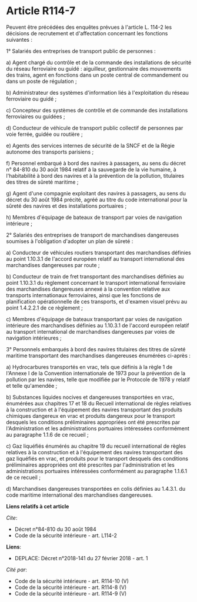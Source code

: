 # Article R114-7

Peuvent être précédées des enquêtes prévues à l'article L. 114-2 les décisions de recrutement et d'affectation concernant les
fonctions suivantes :

1° Salariés des entreprises de transport public de personnes :

a) Agent chargé du contrôle et de la commande des installations de sécurité du réseau ferroviaire ou guidé : aiguilleur,
gestionnaire des mouvements des trains, agent en fonctions dans un poste central de commandement ou dans un poste de
régulation ;

b) Administrateur des systèmes d'information liés à l'exploitation du réseau ferroviaire ou guidé ;

c) Concepteur des systèmes de contrôle et de commande des installations ferroviaires ou guidées ;

d) Conducteur de véhicule de transport public collectif de personnes par voie ferrée, guidée ou routière ;

e) Agents des services internes de sécurité de la SNCF et de la Régie autonome des transports parisiens ;

f) Personnel embarqué à bord des navires à passagers, au sens du décret n° 84-810 du 30 août 1984 relatif à la sauvegarde de
la vie humaine, à l'habitabilité à bord des navires et à la prévention de la pollution, titulaires des titres de sûreté
maritime ;

g) Agent d'une compagnie exploitant des navires à passagers, au sens du décret du 30 août 1984 précité, agréé au titre du
code international pour la sûreté des navires et des installations portuaires ;

h) Membres d'équipage de bateaux de transport par voies de navigation intérieure ;

2° Salariés des entreprises de transport de marchandises dangereuses soumises à l'obligation d'adopter un plan de sûreté :

a) Conducteur de véhicules routiers transportant des marchandises définies au point 1.10.3.1 de l'accord européen relatif au
transport international des marchandises dangereuses par route ;

b) Conducteur de train de fret transportant des marchandises définies au point 1.10.3.1 du règlement concernant le transport
international ferroviaire des marchandises dangereuses annexé à la convention relative aux transports internationaux
ferroviaires, ainsi que les fonctions de planification opérationnelle de ces transports, et d'examen visuel prévu au point
1.4.2.2.1 de ce règlement ;

c) Membres d'équipage de bateaux transportant par voies de navigation intérieure des marchandises définies au 1.10.3.1 de
l'accord européen relatif au transport international de marchandises dangereuses par voies de navigation intérieures ;

3° Personnels embarqués à bord des navires titulaires des titres de sûreté maritime transportant des marchandises dangereuses
énumérées ci-après :

a) Hydrocarbures transportés en vrac, tels que définis à la règle 1 de l'Annexe I de la Convention internationale de 1973
pour la prévention de la pollution par les navires, telle que modifiée par le Protocole de 1978 y relatif et telle
qu'amendée ;

b) Substances liquides nocives et dangereuses transportées en vrac, énumérées aux chapitres 17 et 18 du Recueil international
de règles relatives à la construction et à l'équipement des navires transportant des produits chimiques dangereux en vrac et
produits dangereux pour le transport desquels les conditions préliminaires appropriées ont été prescrites par
l'Administration et les administrations portuaires intéressées conformément au paragraphe 1.1.6 de ce recueil ;

c) Gaz liquéfiés énumérés au chapitre 19 du recueil international de règles relatives à la construction et à l'équipement des
navires transportant des gaz liquéfiés en vrac, et produits pour le transport desquels des conditions préliminaires
appropriées ont été prescrites par l'administration et les administrations portuaires intéressées conformément au paragraphe
1.1.6.1 de ce recueil ;

d) Marchandises dangereuses transportées en colis définies au 1.4.3.1. du code maritime international des marchandises
dangereuses.

**Liens relatifs à cet article**

_Cite_:

  - Décret n°84-810 du 30 août 1984
  - Code de la sécurité intérieure - art. L114-2

**Liens**:

  - DEPLACE: Décret n°2018-141 du 27 février 2018 - art. 1

_Cité par_:

  - Code de la sécurité intérieure - art. R114-10 (V)
  - Code de la sécurité intérieure - art. R114-8 (V)
  - Code de la sécurité intérieure - art. R114-9 (V)
